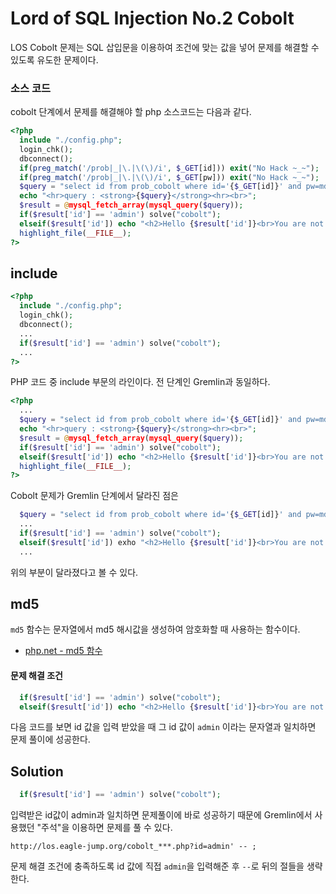 # Lord of SQL Injection No.2 Cobolt

LOS Cobolt 문제는 SQL 삽입문을 이용하여 조건에 맞는 값을 넣어 문제를 해결할 수 있도록 유도한 문제이다.

### 소스 코드

cobolt 단계에서 문제를 해결해야 할 php 소스코드는 다음과 같다.
```php
<?php
  include "./config.php"; 
  login_chk();
  dbconnect();
  if(preg_match('/prob|_|\.|\(\)/i', $_GET[id])) exit("No Hack ~_~"); 
  if(preg_match('/prob|_|\.|\(\)/i', $_GET[pw])) exit("No Hack ~_~"); 
  $query = "select id from prob_cobolt where id='{$_GET[id]}' and pw=md5('{$_GET[pw]}')"; 
  echo "<hr>query : <strong>{$query}</strong><hr><br>"; 
  $result = @mysql_fetch_array(mysql_query($query)); 
  if($result['id'] == 'admin') solve("cobolt");
  elseif($result['id']) echo "<h2>Hello {$result['id']}<br>You are not admin :(</h2>"; 
  highlight_file(__FILE__); 
?>
```
## include
```php
<?php
  include "./config.php"; 
  login_chk();
  dbconnect();
  ...
  if($result['id'] == 'admin') solve("cobolt");
  ...
?>
```
PHP 코드 중 include 부문의 라인이다.
전 단계인 Gremlin과 동일하다.

```php
<?php
  ...
  $query = "select id from prob_cobolt where id='{$_GET[id]}' and pw=md5('{$_GET[pw]}')"; 
  echo "<hr>query : <strong>{$query}</strong><hr><br>"; 
  $result = @mysql_fetch_array(mysql_query($query)); 
  if($result['id'] == 'admin') solve("cobolt");
  elseif($result['id']) echo "<h2>Hello {$result['id']}<br>You are not admin :(</h2>"; 
  highlight_file(__FILE__); 
?>
```

Cobolt 문제가 Gremlin 단계에서 달라진 점은
```php
  $query = "select id from prob_cobolt where id='{$_GET[id]}' and pw=md5('{$_GET[pw]}')";
  ...
  if($result['id'] == 'admin') solve("cobolt");
  elseif($result['id']) exho "<h2>Hello {$result['id']}<br>You are not admin :(</h2>");
  ...
```
위의 부분이 달라졌다고 볼 수 있다.

## md5

`md5` 함수는 문자열에서 md5 해시값을 생성하여 암호화할 때 사용하는 함수이다.

* [php.net - md5 함수](http://php.net/manual/kr/function.md5.php)

#### 문제 해결 조건
```php
  if($result['id'] == 'admin') solve("cobolt");
  elseif($result['id']) echo "<h2>Hello {$result['id']}<br>You are not admin :(</h2>"; 
```
다음 코드를 보면 id 값을 입력 받았을 때 그 id 값이 `admin` 이라는 문자열과 일치하면 문제 풀이에 성공한다.

## Solution
```php
  if($result['id'] == 'admin') solve("cobolt");
```
입력받은 id값이 admin과 일치하면 문제풀이에 바로 성공하기 때문에 Gremlin에서 사용했던 "주석"을 이용하면 문제를 풀 수 있다.

```
http://los.eagle-jump.org/cobolt_***.php?id=admin' -- ;
```

문제 해결 조건에 충족하도록 id 값에 직접 `admin`을 입력해준 후 `--`로 뒤의 절들을 생략한다.